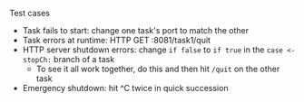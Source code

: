 Test cases
* Task fails to start: change one task's port to match the other
* Task errors at runtime: HTTP GET :8081/task1/quit
* HTTP server shutdown errors: change `if false` to `if true` in the `case <-stopCh:` branch of a task
  * To see it all work together, do this and then hit `/quit` on the other task
* Emergency shutdown: hit ^C twice in quick succession
